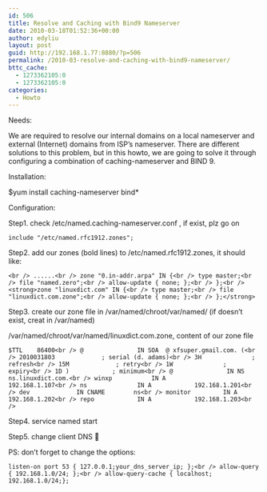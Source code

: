 ```yaml
---
id: 506
title: Resolve and Caching with Bind9 Nameserver
date: 2010-03-18T01:52:36+00:00
author: edyliu
layout: post
guid: http://192.168.1.77:8880/?p=506
permalink: /2010-03-resolve-and-caching-with-bind9-nameserver/
bttc_cache:
  - 1273362105:0
  - 1273362105:0
categories:
  - Howto
---
```

Needs:
  
We are required to resolve our internal domains on a local nameserver and external (Internet) domains from ISP&#8217;s nameserver. There are different solutions to this problem, but in this howto, we are going to solve it through configuring a combination of caching-nameserver and BIND 9.

Installation:
  
$yum install caching-nameserver bind*
  
<!--more-->


  
Configuration:
  
Step1. check /etc/named.caching-nameserver.conf , if exist, plz go on
  
`include "/etc/named.rfc1912.zones";`

Step2. add our zones (bold lines) to /etc/named.rfc1912.zones, it should like:
  
`<br />
......<br />
zone "0.in-addr.arpa" IN {<br />
        type master;<br />
        file "named.zero";<br />
        allow-update { none; };<br />
};<br />
<strong>zone "linuxdict.com" IN {<br />
        type master;<br />
        file "linuxdict.com.zone";<br />
        allow-update { none; };<br />
};</strong>`

Step3. create our zone file in /var/named/chroot/var/named/ (if doesn&#8217;t exist, creat in /var/named)
  
/var/named/chroot/var/named/linuxdict.com.zone, content of our zone file
  
`$TTL    86400<br />
@               IN SOA  @ xfsuper.gmail.com. (<br />
                                        2010031803             ; serial (d. adams)<br />
                                        3H              ; refresh<br />
                                        15M             ; retry<br />
                                        1W              ; expiry<br />
                                        1D )            ; minimum<br />
@               IN NS           ns.linuxdict.com.<br />
winxp           IN A            192.168.1.107<br />
ns              IN A            192.168.1.201<br />
dev             IN CNAME        ns<br />
monitor         IN A            192.168.1.202<br />
repo            IN A            192.168.1.203<br />
` 

Step4. service named start 

Step5. change client DNS 🙂 

PS: don&#8217;t forget to change the options:
  
`listen-on port 53 { 127.0.0.1;your_dns_server_ip; };<br />
allow-query     { 192.168.1.0/24; };<br />
allow-query-cache { localhost; 192.168.1.0/24;};`